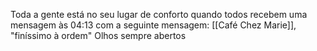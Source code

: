 Toda a gente está no seu lugar de conforto quando todos recebem uma mensagem às 04:13 com a seguinte mensagem:
	 [[Café Chez Marie]], "finíssimo à ordem"
	 Olhos sempre abertos